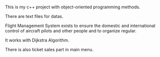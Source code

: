 This is my c++ project with object-oriented programming methods. 

There are text files for datas.

Flight Management System exists to ensure the domestic and international control of aircraft pilots and other people and to organize regular.

It works with Dijkstra Algorithm.

There is also ticket sales part in main menu.
